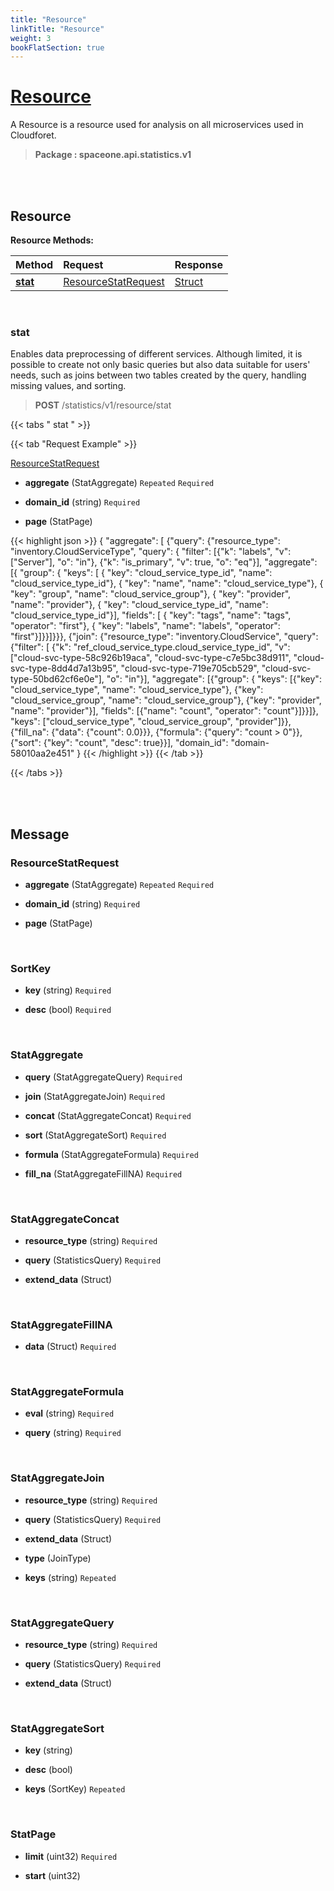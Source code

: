 ```yaml
---
title: "Resource"
linkTitle: "Resource"
weight: 3
bookFlatSection: true
---
```

# [Resource](#Resource)
A Resource is a resource used for analysis on all microservices used in Cloudforet.


>  **Package : spaceone.api.statistics.v1**

<br>
<br>

## Resource





**Resource Methods:**


| Method | Request | Response |
| :----- | :-------- | :-------- |
| [**stat**](./Resource#stat) | [ResourceStatRequest](Resource#resourcestatrequest) | [Struct](Resource#struct) |



    
<br>

### stat

Enables data preprocessing of different services. Although limited, it is possible to create not only basic queries but also data suitable for users' needs, such as joins between two tables created by the query, handling missing values, and sorting.



> **POST** /statistics/v1/resource/stat
>





 {{< tabs " stat " >}}

 {{< tab "Request Example" >}}



[ResourceStatRequest](./Resource#resourcestatrequest)

* **aggregate** (StatAggregate)  `Repeated`    `Required` 


* **domain_id** (string)   `Required` 


* **page** (StatPage)  





{{< highlight json >}}
{
   "aggregate": [
       {"query": {"resource_type": "inventory.CloudServiceType",
                  "query": {
                      "filter": [{"k": "labels", "v": ["Server"], "o": "in"},
                                 {"k": "is_primary", "v": true, "o": "eq"}], "aggregate": [{
                          "group": {
                              "keys": [
                                  {
                                      "key": "cloud_service_type_id",
                                      "name": "cloud_service_type_id"},
                                  {
                                      "key": "name",
                                      "name": "cloud_service_type"},
                                  {
                                      "key": "group",
                                      "name": "cloud_service_group"},
                                  {
                                      "key": "provider",
                                      "name": "provider"},
                                  {
                                      "key": "cloud_service_type_id",
                                      "name": "cloud_service_type_id"}],
                              "fields": [
                                  {
                                      "key": "tags",
                                      "name": "tags",
                                      "operator": "first"},
                                  {
                                      "key": "labels",
                                      "name": "labels",
                                      "operator": "first"}]}}]}}},
       {"join": {"resource_type": "inventory.CloudService", "query": {"filter": [
           {"k": "ref_cloud_service_type.cloud_service_type_id",
            "v": ["cloud-svc-type-58c926b19aca", "cloud-svc-type-c7e5bc38d911",
                  "cloud-svc-type-8dd4d7a13b95", "cloud-svc-type-719e705cb529",
                  "cloud-svc-type-50bd62cf6e0e"], "o": "in"}], "aggregate": [{"group": {
           "keys": [{"key": "cloud_service_type", "name": "cloud_service_type"},
                    {"key": "cloud_service_group", "name": "cloud_service_group"},
                    {"key": "provider", "name": "provider"}],
           "fields": [{"name": "count", "operator": "count"}]}}]},
                 "keys": ["cloud_service_type", "cloud_service_group", "provider"]}},
       {"fill_na": {"data": {"count": 0.0}}}, {"formula": {"query": "count > 0"}},
       {"sort": {"key": "count", "desc": true}}],
   "domain_id": "domain-58010aa2e451"
}
{{< /highlight >}}
{{< /tab >}}



{{< /tabs >}}


    


<br>
<br>

## Message



### ResourceStatRequest
* **aggregate** (StatAggregate)  `Repeated`    `Required` 

    
* **domain_id** (string)   `Required` 

    
* **page** (StatPage)  

    <br>

### SortKey
* **key** (string)   `Required` 

    
* **desc** (bool)   `Required` 

    <br>

### StatAggregate
* **query** (StatAggregateQuery)   `Required` 

    
* **join** (StatAggregateJoin)   `Required` 

    
* **concat** (StatAggregateConcat)   `Required` 

    
* **sort** (StatAggregateSort)   `Required` 

    
* **formula** (StatAggregateFormula)   `Required` 

    
* **fill_na** (StatAggregateFillNA)   `Required` 

    <br>

### StatAggregateConcat
* **resource_type** (string)   `Required` 

    
* **query** (StatisticsQuery)   `Required` 

    
* **extend_data** (Struct)  

    <br>

### StatAggregateFillNA
* **data** (Struct)   `Required` 

    <br>

### StatAggregateFormula
* **eval** (string)   `Required` 

    
* **query** (string)   `Required` 

    <br>

### StatAggregateJoin
* **resource_type** (string)   `Required` 

    
* **query** (StatisticsQuery)   `Required` 

    
* **extend_data** (Struct)  

    
* **type** (JoinType)  

    
* **keys** (string)  `Repeated`   

    <br>

### StatAggregateQuery
* **resource_type** (string)   `Required` 

    
* **query** (StatisticsQuery)   `Required` 

    
* **extend_data** (Struct)  

    <br>

### StatAggregateSort
* **key** (string)  

    
* **desc** (bool)  

    
* **keys** (SortKey)  `Repeated`   

    <br>

### StatPage
* **limit** (uint32)   `Required` 

    
* **start** (uint32)  

    <br>

